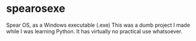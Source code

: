 # spearosexe
Spear OS, as a Windows executable (.exe)
This was a dumb project I made while I was learning Python. It has virtually no practical use whatsoever.
